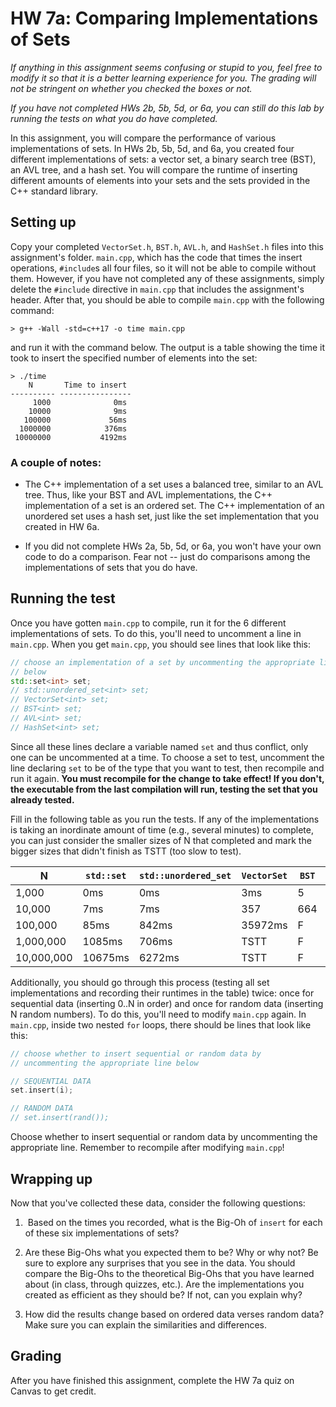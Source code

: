 # HW 7a: Comparing Implementations of Sets

*If anything in this assignment seems confusing or stupid to you, feel free to
modify it so that it is a better learning experience for you. The grading will
not be stringent on whether you checked the boxes or not.*

*If you have not completed HWs 2b, 5b, 5d, or 6a, you can still do this lab by
running the tests on what you do have completed.*

In this assignment, you will compare the performance of various implementations
of sets. In HWs 2b, 5b, 5d, and 6a, you created four different implementations
of sets: a vector set, a binary search tree (BST), an AVL tree, and a hash set.
You will compare the runtime of inserting different amounts of elements into
your sets and the sets provided in the C++ standard library.

## Setting up

Copy your completed `VectorSet.h`, `BST.h`, `AVL.h`, and `HashSet.h` files into
this assignment's folder. `main.cpp`, which has the code that times the insert
operations, `#include`s all four files, so it will not be able to compile
without them. However, if you have not completed any of these assignments,
simply delete the `#include` directive in `main.cpp` that includes the
assignment's header. After that, you should be able to compile `main.cpp` with
the following command:

```console
> g++ -Wall -std=c++17 -o time main.cpp
```

and run it with the command below. The output is a table showing the time it
took to insert the specified number of elements into the set:

```console
> ./time
    N       Time to insert
---------- ----------------
     1000              0ms
    10000              9ms
   100000             56ms
  1000000            376ms
 10000000           4192ms
```

### A couple of notes:

* The C++ implementation of a set uses a balanced tree, similar to an AVL tree.
  Thus, like your BST and AVL implementations, the C++ implementation of a set
  is an ordered set. The C++ implementation of an unordered set uses a hash set,
  just like the set implementation that you created in HW 6a.

* If you did not complete HWs 2a, 5b, 5d, or 6a, you won't have your own code to
  do a comparison. Fear not -- just do comparisons among the implementations of
  sets that you do have.

## Running the test

Once you have gotten `main.cpp` to compile, run it for the 6 different
implementations of sets. To do this, you'll need to uncomment a line in
`main.cpp`. When you get `main.cpp`, you should see lines that look like this:

```cpp
// choose an implementation of a set by uncommenting the appropriate line
// below
std::set<int> set;
// std::unordered_set<int> set;
// VectorSet<int> set;
// BST<int> set;
// AVL<int> set;
// HashSet<int> set;
```

Since all these lines declare a variable named `set` and thus conflict, only one
can be uncommented at a time. To choose a set to test, uncomment the line
declaring `set` to be of the type that you want to test, then recompile and run
it again. **You must recompile for the change to take effect! If you don't, the
executable from the last compilation will run, testing the set that you already
tested.**

Fill in the following table as you run the tests. If any of the implementations
is taking an inordinate amount of time (e.g., several minutes) to complete, you
can just consider the smaller sizes of N that completed and mark the bigger
sizes that didn't finish as TSTT (too slow to test).

| N | `std::set` | `std::unordered_set` | `VectorSet` | `BST` | `AVL` | `HashSet` |
|------------|------------|----------------------|-------------|-------|-------|-----------|
| 1,000      | 0ms        | 0ms                  | 3ms         | 5     | 0     | 3         |
| 10,000     | 7ms        | 7ms                  | 357         | 664   | 8     | 370       |
| 100,000    | 85ms       | 842ms                | 35972ms     | F     | 96    | 11302     |
| 1,000,000  | 1085ms     | 706ms                | TSTT        | F     | 1111  | TSTT      |
| 10,000,000 | 10675ms    | 6272ms               | TSTT        | F     | 12026 | TSTT      |

Additionally, you should go through this process (testing all set
implementations and recording their runtimes in the table) twice: once for
sequential data (inserting 0..N in order) and once for random data (inserting N
random numbers). To do this, you'll need to modify `main.cpp` again. In
`main.cpp`, inside two nested `for` loops, there should be lines that look like
this:

```cpp
// choose whether to insert sequential or random data by
// uncommenting the appropriate line below

// SEQUENTIAL DATA
set.insert(i);

// RANDOM DATA
// set.insert(rand());
```

Choose whether to insert sequential or random data by uncommenting the
appropriate line. Remember to recompile after modifying `main.cpp`!

## Wrapping up

Now that you've collected these data, consider the following questions:

1.  Based on the times you recorded, what is the Big-Oh of `insert` for each of
    these six implementations of sets?

2.  Are these Big-Ohs what you expected them to be? Why or why not? Be sure to
    explore any surprises that you see in the data. You should compare the
    Big-Ohs to the theoretical Big-Ohs that you have learned about (in class,
    through quizzes, etc.). Are the implementations you created as efficient as
    they should be? If not, can you explain why?

3.  How did the results change based on ordered data verses random data? Make
    sure you can explain the similarities and differences.

## Grading

After you have finished this assignment, complete the HW 7a quiz on Canvas to
get credit.
